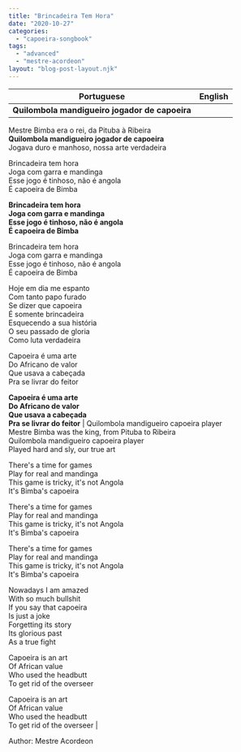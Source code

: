 ```yaml
---
title: "Brincadeira Tem Hora"
date: "2020-10-27"
categories: 
  - "capoeira-songbook"
tags: 
  - "advanced"
  - "mestre-acordeon"
layout: "blog-post-layout.njk"
---
```


| Portuguese | English |
| --- | --- |
| **Quilombola mandigueiro jogador de capoeira**  
Mestre Bimba era o rei, da Pituba à Ribeira  
**Quilombola mandigueiro jogador de capoeira**  
Jogava duro e manhoso, nossa arte verdadeira  
  
Brincadeira tem hora  
Joga com garra e mandinga  
Esse jogo é tinhoso, não é angola  
É capoeira de Bimba  
  
**Brincadeira tem hora  
Joga com garra e mandinga  
Esse jogo é tinhoso, não é angola  
É capoeira de Bimba**  
  
Brincadeira tem hora  
Joga com garra e mandinga  
Esse jogo é tinhoso, não é angola  
É capoeira de Bimba  
  
Hoje em dia me espanto  
Com tanto papo furado  
Se dizer que capoeira  
É somente brincadeira  
Esquecendo a sua história  
O seu passado de gloria  
Como luta verdadeira  
  
Capoeira é uma arte  
Do Africano de valor  
Que usava a cabeçada  
Pra se livrar do feitor  
  
**Capoeira é uma arte  
Do Africano de valor  
Que usava a cabeçada  
Pra se livrar do feitor** | Quilombola mandigueiro capoeira player  
Mestre Bimba was the king, from Pituba to Ribeira  
Quilombola mandigueiro capoeira player  
Played hard and sly, our true art  
  
There's a time for games  
Play for real and mandinga  
This game is tricky, it's not Angola  
It's Bimba's capoeira  
  
There's a time for games  
Play for real and mandinga  
This game is tricky, it's not Angola  
It's Bimba's capoeira  
  
There's a time for games  
Play for real and mandinga  
This game is tricky, it's not Angola  
It's Bimba's capoeira  
  
Nowadays I am amazed  
With so much bullshit  
If you say that capoeira  
Is just a joke  
Forgetting its story  
Its glorious past  
As a true fight  
  
Capoeira is an art  
Of African value  
Who used the headbutt  
To get rid of the overseer  
  
Capoeira is an art  
Of African value  
Who used the headbutt  
To get rid of the overseer |

<figcaption>

Author: Mestre Acordeon

</figcaption>
